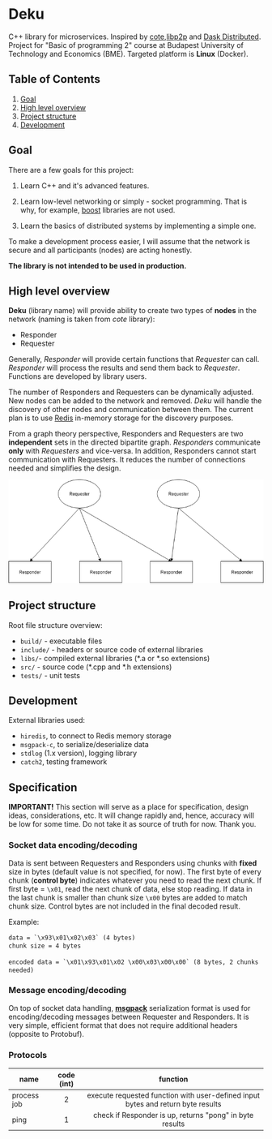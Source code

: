 # Deku

C++ library for microservices. Inspired by [cote](https://github.com/dashersw/cote),[libp2p](https://github.com/libp2p/specs) and [Dask Distributed](https://distributed.dask.org/en/latest/). Project for "Basic of programming 2" course at Budapest University of Technology and Economics (BME). Targeted platform is **Linux** (Docker).

## Table of Contents

1. [Goal](#goal)
2. [High level overview](#hoverview)
3. [Project structure](#structure)
4. [Development](#dev)

## Goal

There are a few goals for this project:

1. Learn C++ and it's advanced features.

2. Learn low-level networking or simply - socket programming. That is why, for example, [boost](https://www.boost.org) libraries are not used.

3. Learn the basics of distributed systems by implementing a simple one.

To make a development process easier, I will assume that the network is secure and all participants (nodes) are acting honestly.

**The library is not intended to be used in production.**

<a name="hoverview"></a>

## High level overview

**Deku** (library name) will provide ability to create two types of **nodes** in the network (naming is taken from *cote* library):

- Responder
- Requester

Generally, *Responder* will provide certain functions that *Requester* can call. *Responder* will process the results and send them back to *Requester*. Functions are developed by library users.

The number of Responders and Requesters can be dynamically adjusted. New nodes can be added to the network and removed. *Deku* will handle the discovery of other nodes and communication between them. The current plan is to use [Redis](https://redis.io) in-memory storage for the discovery purposes.

From a graph theory perspective, Responders and Requesters are two **independent** sets in the directed bipartite graph. *Responders* communicate **only** with *Requesters* and vice-versa. In addition, Responders cannot start communication with Requesters. It reduces the number of connections needed and simplifies the design.

![simple network diagram](high_overview.png)


<a name="structure"></a>

## Project structure

Root file structure overview:

- `build/` - executable files
- `include/` - headers or source code of external libraries
- `libs/`- compiled external libraries (*.a or *.so extensions)
- `src/` - source code (*.cpp and *.h extensions)
- `tests/` - unit tests

<a name="dev"></a>

## Development

External libraries used:

- `hiredis`, to connect to Redis memory storage
- `msgpack-c`, to serialize/deserialize data
- `stdlog` (1.x version), logging library
- `catch2`, testing framework

<a name="spec"></a>

## Specification

**IMPORTANT!** This section will serve as a place for specification, design ideas,
considerations, etc. It will change rapidly and, hence, accuracy will be low for some time. Do not take it as source of truth for now. Thank you.

### Socket data encoding/decoding

Data is sent between Requesters and Responders using chunks with **fixed** size in bytes (default value is not specified, for now).
The first byte of every chunk (**control byte**) indicates whatever you need to read the next chunk. If first byte = `\x01`, read the next chunk of data, else stop reading.
If data in the last chunk is smaller than chunk size `\x00` bytes are added to match chunk size. Control bytes are not included in the final decoded result.

Example:

```
data = `\x93\x01\x02\x03` (4 bytes)
chunk size = 4 bytes

encoded data = `\x01\x93\x01\x02 \x00\x03\x00\x00` (8 bytes, 2 chunks needed)
```

### Message encoding/decoding

On top of socket data handling, [**msgpack**](https://msgpack.org) serialization format is used for encoding/decoding messages between Requester and Responders. It is very simple, efficient format that does not require additional headers (opposite to Protobuf).

### Protocols

| name         | code (int) | function  |
| ------------ |:----------:|:---------:|
| process job  | 2          | execute requested function with user-defined input bytes and return byte results |
| ping         | 1          | check if Responder is up, returns "pong" in byte results |
